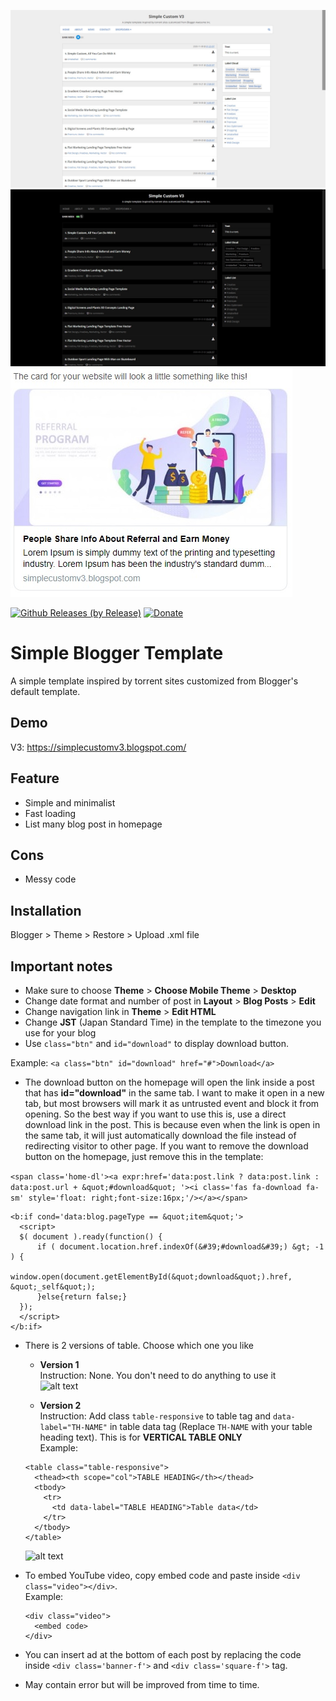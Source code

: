 ![alt text](https://github.com/ayaxxchanz/SimpleBloggerTemplate/blob/master/screenshots/v3.jpg)
![alt text](https://github.com/ayaxxchanz/SimpleBloggerTemplate/blob/master/screenshots/v3-2.jpg)
![alt text](https://github.com/ayaxxchanz/SimpleBloggerTemplate/blob/master/screenshots/v3-3.jpg)

[![Github Releases (by Release)](https://img.shields.io/github/downloads/ayaxxchanz/SimpleBloggerTemplate/v3.1.0/total.svg)](https://github.com/ayaxxchanz/SimpleBloggerTemplate/releases/tag/v3.1.0)
[![Donate](https://img.shields.io/badge/Donate-PayPal-green.svg)](https://www.paypal.com/paypalme/AliyaHudi)

# Simple Blogger Template
A simple template inspired by torrent sites customized from Blogger's default template.

## Demo
V3: https://simplecustomv3.blogspot.com/

## Feature
- Simple and minimalist
- Fast loading
- List many blog post in homepage

## Cons
- Messy code

## Installation
Blogger > Theme > Restore > Upload .xml file

## Important notes
- Make sure to choose **Theme** > **Choose Mobile Theme** > **Desktop**
- Change date format and number of post in **Layout** > **Blog Posts** > **Edit**
- Change navigation link in **Theme** > **Edit HTML** 
- Change **JST** (Japan Standard Time) in the template to the timezone you use for your blog
- Use ``` class="btn" ``` and ``` id="download" ``` to display download button.

Example: ```<a class="btn" id="download" href="#">Download</a>```
- The download button on  the homepage will open the link inside a post that has **id="download"** in the same tab. I want to make it open in a new tab, but most browsers will mark it as untrusted event and block it from opening. So the best way if you want to use this is, use a direct download link in the post. This is because even when the link is open in the same tab, it will just automatically download the file instead of redirecting visitor to other page. If you want to remove the download button on the homepage, just remove this in the template:

```<span class='home-dl'><a expr:href='data:post.link ? data:post.link : data:post.url + &quot;#download&quot; '><i class='fas fa-download fa-sm' style='float: right;font-size:16px;'/></a></span>```

```
<b:if cond='data:blog.pageType == &quot;item&quot;'>
  <script>
  $( document ).ready(function() {
      if ( document.location.href.indexOf(&#39;#download&#39;) &gt; -1 ) {
          window.open(document.getElementById(&quot;download&quot;).href, &quot;_self&quot;);
      }else{return false;}
  });
  </script>
</b:if>
```
- There is 2 versions of table. Choose which one you like
    - **Version 1**  
    Instruction: None. You don't need to do anything to use it  
    ![alt text](https://github.com/ayaxxchanz/SimpleBloggerTemplate/blob/master/screenshots/gif1.gif)

    - **Version 2**  
    Instruction: Add class ```table-responsive``` to table tag and ```data-label="TH-NAME"``` in table data tag (Replace ```TH-NAME``` with your table heading text). This is for **VERTICAL TABLE ONLY**  
    Example:
    ```
    <table class="table-responsive">
      <thead><th scope="col">TABLE HEADING</th></thead>
      <tbody>
        <tr>
          <td data-label="TABLE HEADING">Table data</td>
        </tr>
      </tbody>
    </table>
    ```
    ![alt text](https://github.com/ayaxxchanz/SimpleBloggerTemplate/blob/master/screenshots/v3-4.jpg)  

- To embed YouTube video, copy embed code and paste inside ```<div class="video"></div>```.  
  Example:  
  ```
  <div class="video">
    <embed code>
  </div>
  ```
- You can insert ad at the bottom of each post by replacing the code inside ```<div class='banner-f'>``` and ```<div class='square-f'>``` tag.
- May contain error but will be improved from time to time.

